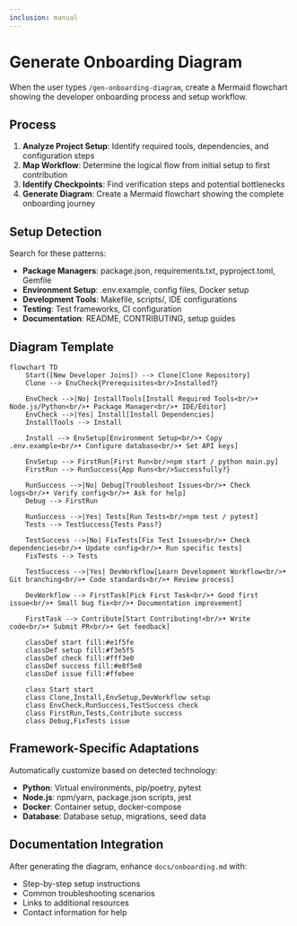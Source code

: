 ```yaml
---
inclusion: manual
---
```

# Generate Onboarding Diagram

When the user types `/gen-onboarding-diagram`, create a Mermaid flowchart showing the developer onboarding process and setup workflow.

## Process

1. **Analyze Project Setup**: Identify required tools, dependencies, and configuration steps
2. **Map Workflow**: Determine the logical flow from initial setup to first contribution
3. **Identify Checkpoints**: Find verification steps and potential bottlenecks
4. **Generate Diagram**: Create a Mermaid flowchart showing the complete onboarding journey

## Setup Detection

Search for these patterns:
- **Package Managers**: package.json, requirements.txt, pyproject.toml, Gemfile
- **Environment Setup**: .env.example, config files, Docker setup
- **Development Tools**: Makefile, scripts/, IDE configurations
- **Testing**: Test frameworks, CI configuration
- **Documentation**: README, CONTRIBUTING, setup guides

## Diagram Template

```mermaid
flowchart TD
    Start([New Developer Joins]) --> Clone[Clone Repository]
    Clone --> EnvCheck{Prerequisites<br/>Installed?}
    
    EnvCheck -->|No| InstallTools[Install Required Tools<br/>• Node.js/Python<br/>• Package Manager<br/>• IDE/Editor]
    EnvCheck -->|Yes| Install[Install Dependencies]
    InstallTools --> Install
    
    Install --> EnvSetup[Environment Setup<br/>• Copy .env.example<br/>• Configure database<br/>• Set API keys]
    
    EnvSetup --> FirstRun[First Run<br/>npm start / python main.py]
    FirstRun --> RunSuccess{App Runs<br/>Successfully?}
    
    RunSuccess -->|No| Debug[Troubleshoot Issues<br/>• Check logs<br/>• Verify config<br/>• Ask for help]
    Debug --> FirstRun
    
    RunSuccess -->|Yes| Tests[Run Tests<br/>npm test / pytest]
    Tests --> TestSuccess{Tests Pass?}
    
    TestSuccess -->|No| FixTests[Fix Test Issues<br/>• Check dependencies<br/>• Update config<br/>• Run specific tests]
    FixTests --> Tests
    
    TestSuccess -->|Yes| DevWorkflow[Learn Development Workflow<br/>• Git branching<br/>• Code standards<br/>• Review process]
    
    DevWorkflow --> FirstTask[Pick First Task<br/>• Good first issue<br/>• Small bug fix<br/>• Documentation improvement]
    
    FirstTask --> Contribute[Start Contributing!<br/>• Write code<br/>• Submit PR<br/>• Get feedback]
    
    classDef start fill:#e1f5fe
    classDef setup fill:#f3e5f5
    classDef check fill:#fff3e0
    classDef success fill:#e8f5e8
    classDef issue fill:#ffebee
    
    class Start start
    class Clone,Install,EnvSetup,DevWorkflow setup
    class EnvCheck,RunSuccess,TestSuccess check
    class FirstRun,Tests,Contribute success
    class Debug,FixTests issue
```

## Framework-Specific Adaptations

Automatically customize based on detected technology:
- **Python**: Virtual environments, pip/poetry, pytest
- **Node.js**: npm/yarn, package.json scripts, jest
- **Docker**: Container setup, docker-compose
- **Database**: Database setup, migrations, seed data

## Documentation Integration

After generating the diagram, enhance `docs/onboarding.md` with:
- Step-by-step setup instructions
- Common troubleshooting scenarios
- Links to additional resources
- Contact information for help
